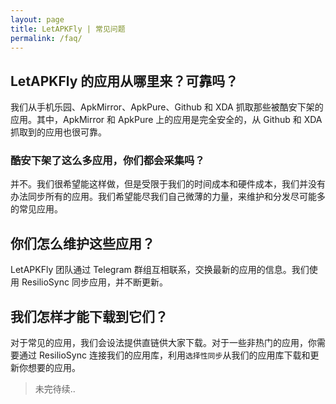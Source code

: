 ```yaml
---
layout: page
title: LetAPKFly | 常见问题
permalink: /faq/
---
```


## LetAPKFly 的应用从哪里来？可靠吗？

我们从手机乐园、ApkMirror、ApkPure、Github 和 XDA 抓取那些被酷安下架的应用。其中，ApkMirror 和 ApkPure 上的应用是完全安全的，从 Github 和 XDA 抓取到的应用也很可靠。

### 酷安下架了这么多应用，你们都会采集吗？

并不。我们很希望能这样做，但是受限于我们的时间成本和硬件成本，我们并没有办法同步所有的应用。我们希望能尽我们自己微薄的力量，来维护和分发尽可能多的常见应用。

## 你们怎么维护这些应用？

LetAPKFly 团队通过 Telegram 群组互相联系，交换最新的应用的信息。我们使用 ResilioSync 同步应用，并不断更新。

## 我们怎样才能下载到它们？

对于常见的应用，我们会设法提供直链供大家下载。对于一些非热门的应用，你需要通过 ResilioSync 连接我们的应用库，利用`选择性同步`从我们的应用库下载和更新你想要的应用。

> 未完待续..
